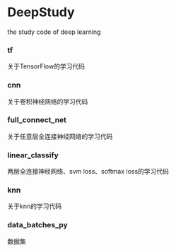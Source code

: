 # DeepStudy
the study code of deep learning
### tf
关于TensorFlow的学习代码
### cnn
关于卷积神经网络的学习代码
### full_connect_net
关于任意层全连接神经网络的学习代码
### linear_classify
两层全连接神经网络、svm loss、softmax loss的学习代码
### knn
关于knn的学习代码
### data_batches_py
数据集
